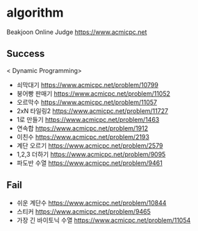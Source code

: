 # algorithm
Beakjoon Online Judge <https://www.acmicpc.net>

## Success
< Dynamic Programming>
+ 쇠막대기 https://www.acmicpc.net/problem/10799
+ 붕어빵 판매기 https://www.acmicpc.net/problem/11052
+ 오르막수 https://www.acmicpc.net/problem/11057
+ 2xN 타일링2 https://www.acmicpc.net/problem/11727
+ 1로 만들기 https://www.acmicpc.net/problem/1463
+ 연속합 https://www.acmicpc.net/problem/1912
+ 이친수 https://www.acmicpc.net/problem/2193
+ 계단 오르기 https://www.acmicpc.net/problem/2579
+ 1,2,3 더하기 https://www.acmicpc.net/problem/9095
+ 파도반 수열 https://www.acmicpc.net/problem/9461

## Fail
+ 쉬운 계단수 https://www.acmicpc.net/problem/10844
+ 스티커 https://www.acmicpc.net/problem/9465
+ 가장 긴 바이토닉 수열 https://www.acmicpc.net/problem/11054

